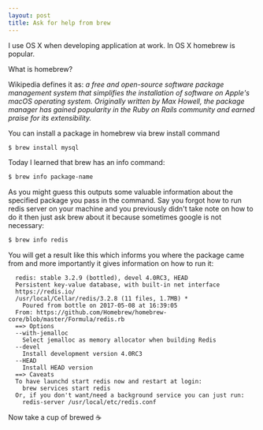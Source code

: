 ```yaml
---
layout: post
title: Ask for help from brew
---
```


I use OS X when developing application at work. In OS X homebrew is popular.


What is homebrew?


Wikipedia defines it as: *a free and open-source software package management system that simplifies
the installation of software on Apple's macOS operating system. Originally written by Max Howell,
the package manager has gained popularity in the Ruby on Rails community and earned praise for
its extensibility.*

You can install a package in homebrew via brew install command

```sh
$ brew install mysql
```

Today I learned that brew has an info command:


```sh
$ brew info package-name
```

As you might guess this outputs some valuable information about the specified package you pass in the command.
Say you forgot how to run redis server on your machine and you previously didn't take note on how to do it
then just ask brew about it because sometimes google is not necessary:


```sh
$ brew info redis
```

You will get a result like this which informs you where the package came from
and more importantly it gives information on how to run it:

```
  redis: stable 3.2.9 (bottled), devel 4.0RC3, HEAD
  Persistent key-value database, with built-in net interface
  https://redis.io/
  /usr/local/Cellar/redis/3.2.8 (11 files, 1.7MB) *
    Poured from bottle on 2017-05-08 at 16:39:05
  From: https://github.com/Homebrew/homebrew-core/blob/master/Formula/redis.rb
  ==> Options
  --with-jemalloc
    Select jemalloc as memory allocator when building Redis
  --devel
    Install development version 4.0RC3
  --HEAD
    Install HEAD version
  ==> Caveats
  To have launchd start redis now and restart at login:
    brew services start redis
  Or, if you don't want/need a background service you can just run:
    redis-server /usr/local/etc/redis.conf
```

Now take a cup of brewed :coffee:
